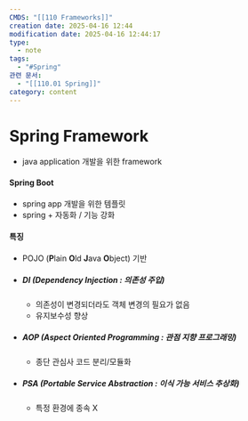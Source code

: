 ```yaml
---
CMDS: "[[110 Frameworks]]"
creation date: 2025-04-16 12:44
modification date: 2025-04-16 12:44:17
type:
  - note
tags:
  - "#Spring"
관련 문서:
  - "[[110.01 Spring]]"
category: content
---
```


# Spring Framework
- java application 개발을 위한 framework

#### Spring Boot
- spring app 개발을 위한 템플릿
- spring + 자동화 / 기능 강화

#### 특징
- POJO (<b>P</b>lain <b>O</b>ld <b>J</b>ava <b>O</b>bject) 기반
- ##### DI (Dependency Injection : 의존성 주입)
	- 의존성이 변경되더라도 객체 변경의 필요가 없음
	- 유지보수성 향상
- ##### AOP (Aspect Oriented Programming : 관점 지향 프로그래밍)
	- 종단 관심사 코드 분리/모듈화
- ##### PSA (Portable Service Abstraction : 이식 가능 서비스 추상화)
	- 특정 환경에 종속 X